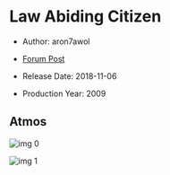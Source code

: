 # Law Abiding Citizen

* Author: aron7awol

* [Forum Post](https://www.avsforum.com/threads/bass-eq-for-filtered-movies.2995212/post-57080794)

* Release Date: 2018-11-06
* Production Year: 2009

## Atmos

![img 0](https://i.imgur.com/CoqTr8Z.jpg)

![img 1](https://i.imgur.com/WlAoILh.jpg)

